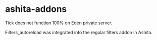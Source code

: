 # ashita-addons

Tick does not function 100% on Eden private server.

Filters_autoreload was integrated into the regular filters addon in Ashita.
